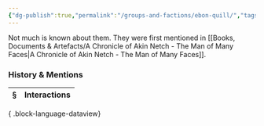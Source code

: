 ```yaml
---
{"dg-publish":true,"permalink":"/groups-and-factions/ebon-quill/","tags":["Groups"],"updated":"2025-08-11T11:53:31.520+01:00"}
---
```


Not much is known about them. They were first mentioned in [[Books, Documents & Artefacts/A Chronicle of Akin Netch - The Man of Many Faces\|A Chronicle of Akin Netch - The Man of Many Faces]].

### History & Mentions
| § | Interactions |
| - | ------------ |

{ .block-language-dataview}
